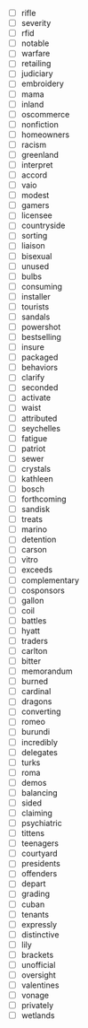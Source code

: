 - [ ] rifle
- [ ] severity
- [ ] rfid
- [ ] notable
- [ ] warfare
- [ ] retailing
- [ ] judiciary
- [ ] embroidery
- [ ] mama
- [ ] inland
- [ ] oscommerce
- [ ] nonfiction
- [ ] homeowners
- [ ] racism
- [ ] greenland
- [ ] interpret
- [ ] accord
- [ ] vaio
- [ ] modest
- [ ] gamers
- [ ] licensee
- [ ] countryside
- [ ] sorting
- [ ] liaison
- [ ] bisexual
- [ ] unused
- [ ] bulbs
- [ ] consuming
- [ ] installer
- [ ] tourists
- [ ] sandals
- [ ] powershot
- [ ] bestselling
- [ ] insure
- [ ] packaged
- [ ] behaviors
- [ ] clarify
- [ ] seconded
- [ ] activate
- [ ] waist
- [ ] attributed
- [ ] seychelles
- [ ] fatigue
- [ ] patriot
- [ ] sewer
- [ ] crystals
- [ ] kathleen
- [ ] bosch
- [ ] forthcoming
- [ ] sandisk
- [ ] treats
- [ ] marino
- [ ] detention
- [ ] carson
- [ ] vitro
- [ ] exceeds
- [ ] complementary
- [ ] cosponsors
- [ ] gallon
- [ ] coil
- [ ] battles
- [ ] hyatt
- [ ] traders
- [ ] carlton
- [ ] bitter
- [ ] memorandum
- [ ] burned
- [ ] cardinal
- [ ] dragons
- [ ] converting
- [ ] romeo
- [ ] burundi
- [ ] incredibly
- [ ] delegates
- [ ] turks
- [ ] roma
- [ ] demos
- [ ] balancing
- [ ] sided
- [ ] claiming
- [ ] psychiatric
- [ ] tittens
- [ ] teenagers
- [ ] courtyard
- [ ] presidents
- [ ] offenders
- [ ] depart
- [ ] grading
- [ ] cuban
- [ ] tenants
- [ ] expressly
- [ ] distinctive
- [ ] lily
- [ ] brackets
- [ ] unofficial
- [ ] oversight
- [ ] valentines
- [ ] vonage
- [ ] privately
- [ ] wetlands
